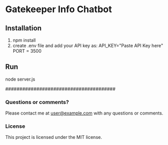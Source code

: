 # Gatekeeper Info Chatbot


## Installation
1. npm install
2. create .env file and add your API key as:
     API_KEY="Paste API Key here"
     PORT = 3500

## Run

   node server.js

#######################################

### Questions or comments?

Please contact me at [user@example.com](mailto:user@example.com) with any questions or comments.

### License

This project is licensed under the MIT license.
